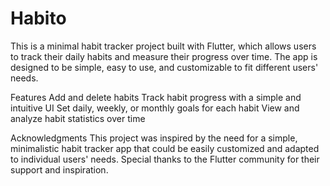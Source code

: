 # Habito

This is a minimal habit tracker project built with Flutter, which allows users to track their daily habits and measure their progress over time. The app is designed to be simple, easy to use, and customizable to fit different users' needs.

Features
Add and delete habits
Track habit progress with a simple and intuitive UI
Set daily, weekly, or monthly goals for each habit
View and analyze habit statistics over time

Acknowledgments
This project was inspired by the need for a simple, minimalistic habit tracker app that could be easily customized and adapted to individual users' needs. Special thanks to the Flutter community for their support and inspiration.
 
